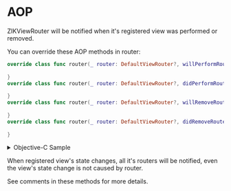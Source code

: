 # AOP

ZIKViewRouter will be notified when it's registered view was performed or removed.

You can override these AOP methods in router:

```swift
override class func router(_ router: DefaultViewRouter?, willPerformRouteOnDestination destination: EditorViewController, fromSource source: Any?) {
        
}
override class func router(_ router: DefaultViewRouter?, didPerformRouteOnDestination destination: EditorViewController, fromSource source: Any?) {
        
}
override class func router(_ router: DefaultViewRouter?, willRemoveRouteOnDestination destination: EditorViewController, fromSource source: Any?) {
        
}
override class func router(_ router: DefaultViewRouter?, didRemoveRouteOnDestination destination: EditorViewController, fromSource source: Any?) {
        
}

```

<details><summary>Objective-C Sample</summary>

```objectivec
+ (void)router:(nullable ZIKViewRouter *)router willPerformRouteOnDestination:(EditorViewController *)destination fromSource:(id)source {
    
}
+ (void)router:(nullable ZIKViewRouter *)router didPerformRouteOnDestination:(EditorViewController *)destination fromSource:(id)source {
    
}
+ (void)router:(nullable ZIKViewRouter *)router willRemoveRouteOnDestination:(EditorViewController *)destination fromSource:(id)source {
    
}
+ (void)router:(nullable ZIKViewRouter *)router didRemoveRouteOnDestination:(EditorViewController *)destination fromSource:(id)source {
    
}
```
</details>

When registered view's state changes, all it's routers will be notified, even the view's state change is not caused by router.

See comments in these methods for more details.